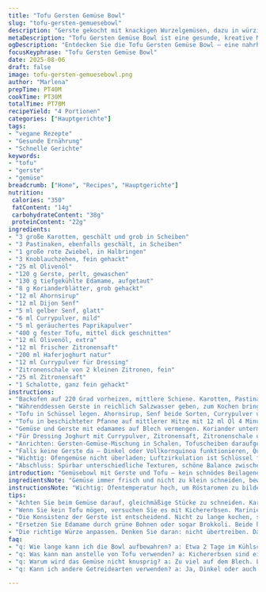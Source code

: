 ```yaml
---
title: "Tofu Gersten Gemüse Bowl"
slug: "tofu-gersten-gemuesebowl"
description: "Gerste gekocht mit knackigen Wurzelgemüsen, dazu in würziger Senfmarinade eingelegter Tofu. Eine zitronige Currysauce rundet das Ganze ab. Vegane, nussfreie Komposition mit edamame und frischer Koriandergrün. Ersatzweise linsengestreute Proteinquelle statt Tofu möglich. Nicht zu weich kochen, sonst zerfällt die Gerste. Gute Visualisierung auf dem Ofengemüse, das goldbraun und mit Geräuschentwicklung beim Wenden. Experimentierfreudige nehmen geräucherten Paprika statt Harissa. Nette Idee: Feldsalat als frische Beilage. Mineralstoffreich, proteinbetont, sättigend. "
metaDescription: "Tofu Gersten Gemüse Bowl ist eine gesunde, kreative Mahlzeit mit knackigem Gemüse und aromatischem Tofu, perfekt für ein leichtes Mittagessen."
ogDescription: "Entdecken Sie die Tofu Gersten Gemüse Bowl – eine nahrhafte Kombination aus Gerste, Wurzelgemüse und würzigem Tofu für jeden Tag."
focusKeyphrase: "Tofu Gersten Gemüse Bowl"
date: 2025-08-06
draft: false
image: tofu-gersten-gemuesebowl.png
author: "Marlena"
prepTime: PT40M
cookTime: PT30M
totalTime: PT70M
recipeYield: "4 Portionen"
categories: ["Hauptgerichte"]
tags:
- "vegane Rezepte"
- "Gesunde Ernährung"
- "Schnelle Gerichte"
keywords:
- "tofu"
- "gerste"
- "gemüse"
breadcrumb: ["Home", "Recipes", "Hauptgerichte"]
nutrition: 
 calories: "350"
 fatContent: "14g"
 carbohydrateContent: "38g"
 proteinContent: "22g"
ingredients:
- "3 große Karotten, geschält und grob in Scheiben"
- "3 Pastinaken, ebenfalls geschält, in Scheiben"
- "1 große rote Zwiebel, in Halbringen"
- "3 Knoblauchzehen, fein gehackt"
- "25 ml Olivenöl"
- "120 g Gerste, perlt, gewaschen"
- "130 g tiefgekühlte Edamame, aufgetaut"
- "8 g Korianderblätter, grob gehackt"
- "12 ml Ahornsirup"
- "12 ml Dijon Senf"
- "5 ml gelber Senf, glatt"
- "6 ml Currypulver, mild"
- "5 ml geräuchertes Paprikapulver"
- "400 g fester Tofu, mittel dick geschnitten"
- "12 ml Olivenöl, extra"
- "12 ml frischer Zitronensaft"
- "200 ml Haferjoghurt natur"
- "12 ml Currypulver für Dressing"
- "Zitronenschale von 2 kleinen Zitronen, fein"
- "25 ml Zitronensaft"
- "1 Schalotte, ganz fein gehackt"
instructions:
- "Backofen auf 220 Grad vorheizen, mittlere Schiene. Karotten, Pastinaken, Knoblauch, Zwiebeln mit Öl gut vermischen, auf Backblech verteilen. Salzen, pfeffern, nicht sparen. Zwischendurch wenden, etwa 27 Minuten. Achten auf leichte Bräunung, durchbrechen mit Gabel – weich und bissfest soll’s sein."
- "Währenddessen Gerste in reichlich Salzwasser geben, zum Kochen bringen, dann 28 Minuten leicht sprudelnd. Gerste ploppt, Bubbeln wird leiser – weich, aber noch leicht kernig. Edamames in letzten 2 Minuten rein. Abgießen gut abtropfen lassen."
- "Tofu in Schüssel legen. Ahornsirup, Senf beide Sorten, Currypulver und Paprikapulver plus Salz, Pfeffer zu Marinade verrühren. Tofu darin wenden, muss gleichmäßig bedeckt sein. 12 Minuten ziehen lassen. Flüssigkeit zieht ein, Tofu wird aromatisch, verliert sandige Note."
- "Tofu in beschichteter Pfanne auf mittlerer Hitze mit 12 ml Öl 4 Minuten pro Seite anbraten, bis es knusprige Stellen gibt. Vorsichtig wenden, nicht zerfallen lassen. Hitze nicht zu hoch, sonst außen verbrennt es schnell, innen bleibt kalt. Nach dem Braten Zitronensaft drüber träufeln, gibt Frische."
- "Gemüse und Gerste mit edamames auf Blech vermengen. Koriander untermischen. Nachwürzen, braucht manchmal noch Salz oder Pfeffer. Aroma von geröstetem Gemüse, Süße der Karotte, leichte Schärfe vom Knoblauch – alles spürbar."
- "Für Dressing Joghurt mit Currypulver, Zitronensaft, Zitronenschale und Schalotte verquirlen, abschmecken mit Salz, Pfeffer. Cremig, frisch, leichte Säure – muss nicht dick sein, Verschmelzung mit Curry hält es spannend."
- "Anrichten: Gersten-Gemüse-Mischung in Schalen, Tofuscheiben daraufgeben. Dressing dazureichen oder direkt darüberträufeln. Wahlweise Feldsalat oder Kopfsalat dazu. Texturen unterschiedlich, gefällt Aufteilung, schmeckt nicht langweilig."
- "Falls keine Gerste da – Dinkel oder Vollkornquinoa funktionieren, Quinoa Zeiten nur 15-18 Minuten kochen. Tofu kann man auch in Sojasauce kurz marinieren statt Senf, ergibt andere Nuance. Experiment mit Gewürzen wie Kreuzkümmel lohnt sich."
- "Wichtig: Ofengemüse nicht überladen; Luftzirkulation ist Schlüssel für Röstaromen und Biss. Beim Tofu braten nicht zu oft wenden, Skin bildet sich erst durch gleichmäßiges Braten. Dressing frisch machen kurz vor Servieren, sonst verliert Zitrus Note."
- "Abschluss: Spürbar unterschiedliche Texturen, schöne Balance zwischen warm und kalt, scharf und süß. Guter Stoff für kühle Tage oder leichte Mittagessen. Reste: Erhitzen in Pfanne, nicht Mikrowelle, Tofu wird sonst zäh."
introduction: "Gemüsebowl mit Gerste und Tofu – kein schnödes Beilagenessen, sondern vollwertige Mahlzeit mit Charakter. Bisher wenig Gerste gekocht? Merke: Nicht verkochen, sonst wird sie matschig. Grobes Wurzelgemüse gibt unverwechselbare Süße nach Rösten im Ofen. Tofu mariniert mit Senf, Ahornsirup und rauchiger Paprika sorgt für einen kräftigen Biss. Frische Zitrone bringt die Säure, Currypulver mit mildem Aroma. Edamame als kleiner Proteinknaller. Zusammen ergibt das eine farbenfrohe Schüssel mit viel Tiefgang und verschiedensten Aromen. So einen Mix kann man wunderbar vorplanen. "
ingredientsNote: "Gemüse immer frisch und nicht zu klein schneiden, bewahrt Strukturen. Pastinaken können mild schmecken – Paprikapulver statt Harissa mildert Schärfe. Olivenöl muss gutes Aroma haben, billige Pflanzenöle schmecken schnell langweilig. Gerste ist robuster als Reis, braucht aber ausreichend Weichheit, sonst unangenehm. Edamame kann man durch grüne Bohnen ersetzen, irgendwas knackiges. Der Tofu trocken pressen mindert Wasseranteil, damit er schön knusprig wird. Haferjoghurt geht auch mit Soja, wenn keine Allergien. "
instructionsNote: "Wichtig: Ofentemperatur hoch, um Röstaromen zu bilden. Karotten und Pastinaken brauchen ähnlich lange, Zwiebeln und Knoblauch bekommen dadurch genügend Zeit für karamellisierende Röstaromen. Beim Erfolg entscheidet die gleichmäßige Verteilung aufs Blech - kein Überfüllen. Gerste rechtzeitig ins Wasser, dann Edamame kurz dazu, das bringt Farbe und Biss. Tofu anständige Marinierzeit geben, sonst fehlt Aroma. Anbraten nicht hetzen, mittlere Hitze genügt, sonst außen schwarz, innen kalt. Dressing frisch zugeben, sonst gerinnt Joghurt. "
tips:
- "Achten Sie beim Gemüse darauf, gleichmäßige Stücke zu schneiden. Karotten und Pastinaken dürfen ruhig mal dick sein. Röstaromen entstehen am besten, wenn der Platz auf dem Backblech stimmt. Ein bisschen Luftzirkulation ist das Geheimnis."
- "Wenn Sie kein Tofu mögen, versuchen Sie es mit Kichererbsen. Marinieren ist wichtig. Auch für die Kichererbsen. Sie nehmen die Aromen gut auf. Kreieren Sie eigene Marinaden, Sie werden überrascht sein von den Ergebnissen."
- "Die Konsistenz der Gerste ist entscheidend. Nicht zu lange kochen, sonst wird es matschig. Abrinnen im Sieb ist wichtig, damit die Gerste gut abtropfen kann. Kontrollieren Sie es alle paar Minuten, besser wird’s nicht."
- "Ersetzen Sie Edamame durch grüne Bohnen oder sogar Brokkoli. Beide haben ihren eigenen Geschmack. Variieren ist immer gut. Frische Kräuter sind auch eine gute Idee. Das gibt dem Ganzen einen neuen Kick."
- "Die richtige Würze anpassen. Denken Sie daran: nicht übertreiben. Das Gemüse soll den eigenen Geschmack zeigen. Ein bisschen mehr Salz und Pfeffer nach dem Rösten wirkt Wunder."
faq:
- "q: Wie lange kann ich die Bowl aufbewahren? a: Etwa 2 Tage im Kühlschrank. Tofu bleibt relativ frisch, Gemüse auch. Vor dem Servieren leicht aufwärmen. Aber nicht in der Mikrowelle. Das macht alles matschig."
- "q: Was kann man anstelle von Tofu verwenden? a: Kichererbsen sind eine gute Alternative. Sie bringen viel Protein mit. Aber auch Quinoa ist eine Option. Vielleicht mal ausprobieren, verschiedene Variationen."
- "q: Warum wird das Gemüse nicht knusprig? a: Zu viel auf dem Blech. Luftzirkulation ist wichtig. Ebenmäßiges Verteilen ist entscheidend. Höhere Temperatur ist auch wichtig – 220 Grad sind ideal."
- "q: Kann ich andere Getreidearten verwenden? a: Ja, Dinkel oder auch Quinoa sind möglich. Quinoa braucht weniger Zeit – etwa 15-18 Minuten. Experimentieren mit Salzen ist auch nie verkehrt, mehr Geschmack."

---
```

